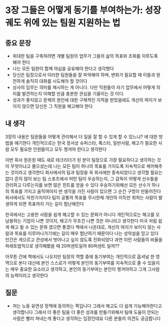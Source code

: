 # 3장 그들은 어떻게 동기를 부여하는가: 성장 궤도 위에 있는 팀원 지원하는 법

## 중요 문장

- 위대한 팀을 구축하려면 개별 팀원의 업무가 그들의 삶의 목표와 조화를 이루도록 해야 한다
- 나는 모든 팀원이 함께 야심을 공유해야 한다고 생각했다
- 당신은 팀장으로서 이러한 팀원들을 잘 파악해야 하며, 변화가 필요할 때 이들과 완전하게 솔직히 대화를 시도해야 할 것이다
- 상사의 임무는 의미를 제시하는 게 아니다. 다만 직원들이 자기 업무에서 어떻게 의미를 발견하는지 이해할 만큼 충분한 관심을 기울이는 것 이다.
- 성과가 좋지않고 문제의 원인에 대한 구체적인 지적을 받았음에도 개선의 여지가 보이지 않으면 당신은 그 직원을 해고해야 한다

## 내 생각

3장의 내용은 팀원들을 어떻게 관리해서 더 일을 잘 할 수 있게 할 수 있느냐? 에 대한 방법을 얘기한다 개인적으로는 한국 정서상 슈퍼스타, 록스타, 일반사람, 해고가 필요한 사람 모두 필요한 인원들이고 모두 챙겨야 한다고 생각한다

이번 회사 원온원 때도 새로 테크리더가 된 분이 팀장으로 가장 필요하다고 생각하는 것이 무엇이냐고 물으셨는데 나는 모든 팀이 하나의 목표를 가지도록 지속적으로 케어해주는 것이라고 생각한다 회사에서의 팀과 팀장을 꼭 회사에만 종속되었다고 생각할 필요는 없다 흔히 많이 보는 팀 스포츠에서 어떤 팀이 우승하는지, 그 감독이 어떻게 선수들을 관리하고 다루는지를 보면 많은 힌트를 얻을 수 있다 우승하기위해선 모든 선수가 하나의 목표를 가지고 움직여야지 딴 생각을 가진 사람이 있으면 그 순간 구멍이 만들어진다 회사에서도 마찬가지이다 팀의 공통의 목표를 무시한채 개인의 이득만 취하는 사람이 발생하게 되면 목표까지 가는 길이 험난해진다

한국에서는 고용한 사람을 쉽게 해고할 수 있는 문화가 아니다 개인적으로는 해고를 오남용하는 기업이 나쁜 것이지, 해고가 무조건 나쁜 것은 아니라고 생각한다 미국 처럼 쉽게 해고 될 수 있는 문화 였으면 좋겠다  책에서 나온대로, 개선의 여지가 보이지 않는 사람과 목표를 이루어나가기에는 길이 매우 험난하기 때문이다 나는 성악설을 믿고 있다 인간은 게으르고 관성에서 벗어나고 싶지 않도록 진화되었다 과연 이런 사람들의 비율을 파레토법칙으로 생각해봤을 때 20퍼센트일까 80퍼센트 일까??

아무튼 간에 책에서도 나오지만 팀장의 역할 중에 동기부여는 개인적으로 옵셔널 한 영역으로 본다 대신에 본인 스스로가 어떻게 본인의 동기부여를 지속적으로 줄 수 있을지는 매우 중요한 요소라고 생각하고, 본인의 동기부여는 본인이 챙겨야하고 그게 그사람의 능력이라고 생각한다

## 질문

- 저는 노동 유연성 정책에 동의하는 쪽입니다 그래서 해고도 더 쉽게 가능해야한다고 생각합니다 그래서 더 좋은 팀을 더 좋은 성과를 만들기위해서 팀에 도움이 안되는 사람은 빨리 쳐내는게 좋다고 생각하는 입장인데요 다른 분들의 의견도 궁금합니다